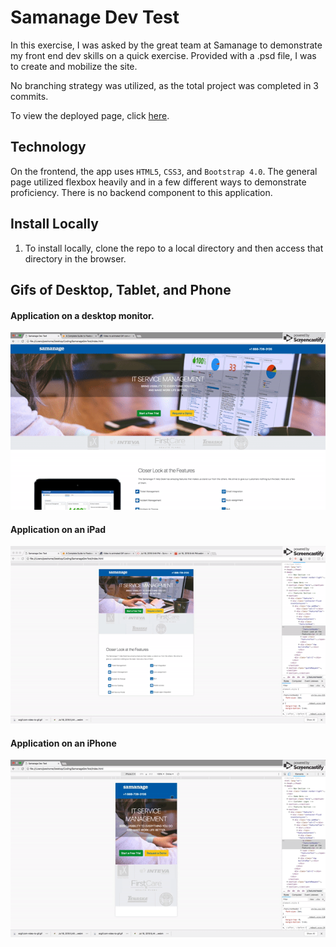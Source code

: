 # Samanage Dev Test

In this exercise, I was asked by the great team at Samanage to demonstrate my front end dev skills on a quick exercise.  Provided with a .psd file, I was to create and mobilize the site.

No branching strategy was utilized, as the total project was completed in 3 commits.

To view the deployed page, click [here](https://joewrightnc.github.io/SamanageDevTest/).

## Technology
On the frontend, the app uses `HTML5`, `CSS3`, and `Bootstrap 4.0`.  The general page utilized flexbox heavily and in a few different ways to demonstrate proficiency. 
There is no backend component to this application.

## Install Locally
  1. To install locally, clone the repo to a local directory and then access that directory in the browser.

## Gifs of Desktop, Tablet, and Phone
#### Application on a desktop monitor.
![Desktop](assets/images/readme/fullscreen.gif)

#### Application on an iPad
![iPad](assets/images/readme/iPad.gif)

#### Application on an iPhone
![iPhone](assets/images/readme/iPhone.gif)

